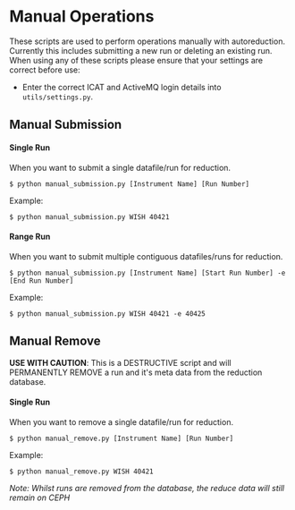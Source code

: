 # Manual Operations
These scripts are used to perform operations manually with autoreduction.
Currently this includes submitting a new run or deleting an existing run.
When using any of these scripts please ensure that your settings are correct before use:
* Enter the correct ICAT and ActiveMQ login details into `utils/settings.py`.

## Manual Submission
#### Single Run
When you want to submit a single datafile/run for reduction.
```
$ python manual_submission.py [Instrument Name] [Run Number]
```
Example:
```
$ python manual_submission.py WISH 40421
```

#### Range Run
When you want to submit multiple contiguous datafiles/runs for reduction.
```
$ python manual_submission.py [Instrument Name] [Start Run Number] -e [End Run Number]
```
Example:
```
$ python manual_submission.py WISH 40421 -e 40425
```

## Manual Remove
**USE WITH CAUTION**: This is a DESTRUCTIVE script and will PERMANENTLY REMOVE a run and
 it's meta data from the reduction database.
#### Single Run
When you want to remove a single datafile/run for reduction.
```
$ python manual_remove.py [Instrument Name] [Run Number]
```
Example:
```
$ python manual_remove.py WISH 40421
```

*Note: Whilst runs are removed from the database, the reduce data will still remain on CEPH*